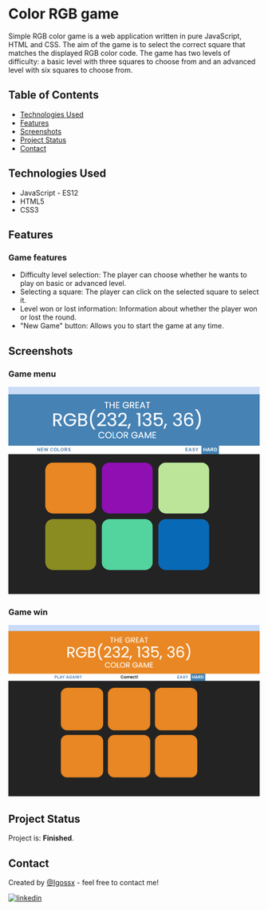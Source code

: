 # Color RGB game

Simple RGB color game is a web application written in pure JavaScript, HTML and CSS. The aim of the game is to select the correct square that matches the displayed RGB color code. The game has two levels of difficulty: a basic level with three squares to choose from and an advanced level with six squares to choose from.

## Table of Contents
* [Technologies Used](#technologies-used)
* [Features](#features)
* [Screenshots](#screenshots)
* [Project Status](#project-status)
* [Contact](#contact)

## Technologies Used
- JavaScript - ES12
- HTML5
- CSS3

## Features

### Game features
- Difficulty level selection:
  The player can choose whether he wants to play on basic or advanced level.
- Selecting a square:
  The player can click on the selected square to select it.
- Level won or lost information:
  Information about whether the player won or lost the round.
- "New Game" button:
  Allows you to start the game at any time.

## Screenshots

### Game menu
![Game Menu](images/GameMenu.png)

### Game win
![GameWin](images/GameWin.png)

## Project Status
Project is: **Finished**.

## Contact
Created by [@Igossx](https://www.github.com/igossx) - feel free to contact me!

[![linkedin](https://img.shields.io/badge/linkedin-0A66C2?style=for-the-badge&logo=linkedin&logoColor=white)](https://www.linkedin.com/in/igor-tarasinski) 
